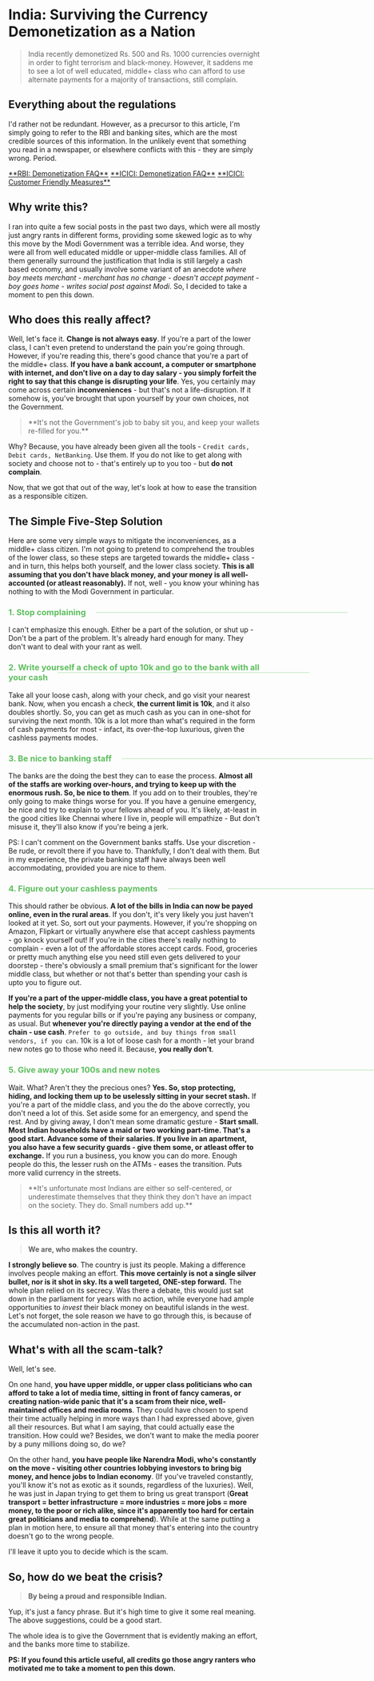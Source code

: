 <!--[options]
name: 'India: Surviving the Currency Demonetization as a Nation'
date: 2016-11-12T20:51:14.131Z
url: 2016/11/india-surviving-the-currency-demonetization
tags:
 - india
 - politics
-->

# India: Surviving the Currency Demonetization as a Nation

> India recently demonetized Rs. 500 and Rs. 1000 currencies overnight in order to fight terrorism and black-money. However, it saddens me to see a lot of well educated, middle+ class who can afford to use alternate payments for a majority of transactions, still complain.

## Everything about the regulations

I'd rather not be redundant. However, as a precursor to this article, I'm simply going to refer to the RBI and banking sites, which are the most credible sources of this information. In the unlikely event that something you read in a newspaper, or elsewhere conflicts with this - they are simply wrong. Period.

<div class="block-links-container">
    <a href="https://www.rbi.org.in/Scripts/FAQView.aspx?Id=119" class="block-link">**RBI: Demonetization FAQ**</a>
    <a href="https://www.icicibank.com/Personal-Banking/faq/withdrawal-of-bank-notes-faqs.page" class="block-link">**ICICI: Demonetization FAQ**</a>
    <a href="https://www.icicibank.com/Personal-Banking/icici-bank-customer-friendly-measures.page" class="block-link">**ICICI: Customer Friendly Measures**</a>
</div>

## Why write this?

I ran into quite a few social posts in the past two days, which were all mostly just angry rants in different forms, providing some skewed logic as to why this move by the Modi Government was a terrible idea. And worse, they were all from well educated middle or upper-middle class families<!--summary-end-->. All of them generally surround the justification that India is still largely a cash based economy, and usually involve some variant of an anecdote *where boy meets merchant - merchant has no change - doesn't accept payment - boy goes home - writes social post against Modi*. So, I decided to take a moment to pen this down.

## Who does this really affect?

Well, let's face it. **Change is not always easy**. If you're a part of the lower class, I can't even pretend to understand the pain you're going through. However, if you're reading this, there's good chance that you're a part of the middle+ class. **If you have a bank account, a computer or smartphone with internet, and don't live on a day to day salary - you simply forfeit the right to say that this change is disrupting your life**. Yes, you certainly may come across certain **inconveniences** - but that's not a life-disruption. If it somehow is, you've brought that upon yourself by your own choices, not the Government.

<blockquote class="red">**It's not the Government's job to baby sit you, and keep your wallets re-filled for you.**</blockquote>

Why? Because, you have already been given all the tools - `Credit cards, Debit cards, NetBanking`. Use them. If you do not like to get along with society and choose not to - that's entirely up to you too - but **do not complain**.

Now, that we got that out of the way, let's look at how to ease the transition as a responsible citizen.

## The Simple Five-Step Solution

<style type="text/css">
    .cax-h3 {
        color: #5ebe5e !important;
        position: relative;
    }
    .cax-h3 > span {
        position: relative;
        z-index: 1;
    }
    .cax-h3::after {
        content: "";
        position: absolute;
        z-index: 0;
        margin-left: 20px;
        width: 100%;
        top:50%;
        border-bottom: 1px solid rgba(7, 159, 7, 0.31);
    }
</style>

Here are some very simple ways to mitigate the inconveniences, as a middle+ class citizen. I'm not going to pretend to comprehend the troubles of the lower class, so these steps are targeted towards the middle+ class - and in turn, this helps both yourself, and the lower class society. **This is all assuming that you don't have black money, and your money is all well-accounted (or atleast reasonably).** If not, well - you know your whining has nothing to with the Modi Government in particular.

<h3 class="cax-h3"><span>1. Stop complaining</span></h3>

I can't emphasize this enough. Either be a part of the solution, or shut up - Don't be a part of the problem. It's already hard enough for many. They don't want to deal with your rant as well.

<h3 class="cax-h3"><span>2. Write yourself a check of upto 10k and go to the bank with all your cash</h3>

Take all your loose cash, along with your check, and go visit your nearest bank. Now, when you encash a check, **the current limit is 10k**, and it also doubles shortly. So, you can get as much cash as you can in one-shot for surviving the next month. 10k is a lot more than what's required in the form of cash payments for most - infact, its over-the-top luxurious, given the cashless payments modes.

<h3 class="cax-h3"><span>3. Be nice to banking staff</span></h3>

The banks are the doing the best they can to ease the process. **Almost all of the staffs are working over-hours, and trying to keep up with the enormous rush. So, be nice to them**. If you add on to their troubles, they're only going to make things worse for you. If you have a genuine emergency, be nice and try to explain to your fellows ahead of you. It's likely, at-least in the good cities like Chennai where I live in, people will empathize - But don't misuse it, they'll also know if you're being a jerk.

PS: I can't comment on the Government banks staffs. Use your discretion - Be rude, or revolt there if you have to. Thankfully, I don't deal with them. But in my experience, the private banking staff have always been well accommodating, provided you are nice to them.

<h3 class="cax-h3"><span>4. Figure out your cashless payments</span></h3>

This should rather be obvious. **A lot of the bills in India can now be payed online, even in the rural areas**. If you don't, it's very likely you just haven't looked at it yet. So, sort out your payments. However, if you're shopping on Amazon, Flipkart or virtually anywhere else that accept cashless payments - go knock yourself out! If you're in the cities there's really nothing to complain - even a lot of the affordable stores accept cards. Food, groceries or pretty much anything else you need still even gets delivered to your doorstep - there's obviously a small premium that's significant for the lower middle class, but whether or not that's better than spending your cash is upto you to figure out.

**If you're a part of the upper-middle class, you have a great potential to help the society**, by just modifying your routine very slightly. Use online payments for you regular bills or if you're paying any business or company, as usual. But **whenever you're directly paying a vendor at the end of the chain - use cash**. `Prefer to go outside, and buy things from small vendors, if you can`. 10k is a lot of loose cash for a month - let your brand new notes go to those who need it. Because, **you really don't**.

<h3 class="cax-h3"><span>5. Give away your 100s and new notes</span></h3>

Wait. What? Aren't they the precious ones? **Yes. So, stop protecting, hiding, and locking them up to be uselessly sitting in your secret stash.** If you're a part of the middle class, and you the do the above correctly, you don't need a lot of this. Set aside some for an emergency, and spend the rest. And by giving away, I don't mean some dramatic gesture - **Start small. Most Indian households have a maid or two working part-time. That's a good start. Advance some of their salaries. If you live in an apartment, you also have a few security guards - give them some, or atleast offer to exchange.** If you run a business, you know you can do more. Enough people do this, the lesser rush on the ATMs - eases the transition. Puts more valid currency in the streets.

<blockquote class="green">**It's unfortunate most Indians are either so self-centered, or underestimate themselves that they think they don't have an impact on the society. They do. Small numbers add up.**</blockquote>

## Is this all worth it?

> **We are, who makes the country.**

**I strongly believe so**. The country is just its people. Making a difference involves people making an effort. **This move certainly is not a single silver bullet, nor is it shot in sky. Its a well targeted, ONE-step forward.** The whole plan relied on its secrecy. Was there a debate, this would just sat down in the parliament for years with no action, while everyone had ample opportunities to *invest* their black money on beautiful islands in the west. Let's not forget, the sole reason we have to go through this, is because of the accumulated non-action in the past.

## What's with all the scam-talk?

Well, let's see.

On one hand, **you have upper middle, or upper class politicians who can afford to take a lot of media time, sitting in front of fancy cameras, or creating nation-wide panic that it's a scam from their nice, well-maintained offices and media rooms**. They could have chosen to spend their time actually helping in more ways than I had expressed above, given all their resources. But what I am saying, that could actually ease the transition. How could we? Besides, we don't want to make the media poorer by a puny millions doing so, do we?

On the other hand, **you have people like Narendra Modi, who's constantly on the move - visiting other countries lobbying investors to bring big money, and hence jobs to Indian economy**. (If you've traveled constantly, you'll know it's not as exotic as it sounds, regardless of the luxuries). Well, he was just in Japan trying to get them to bring us great transport (**Great transport = better infrastructure = more industries = more jobs = more money, to the poor or rich alike, since it's apparently too hard for certain great politicians and media to comprehend**). While at the same putting a plan in motion here, to ensure all that money that's entering into the country doesn't go to the wrong people.

I'll leave it upto you to decide which is the scam.

## So, how do we beat the crisis?

> **By being a proud and responsible Indian.**

Yup, it's just a fancy phrase. But it's high time to give it some real meaning. The above suggestions, could be a good start.

The whole idea is to give the Government that is evidently making an effort, and the banks more time to stabilize.

**PS: If you found this article useful, all credits go those angry ranters who motivated me to take a moment to pen this down.**